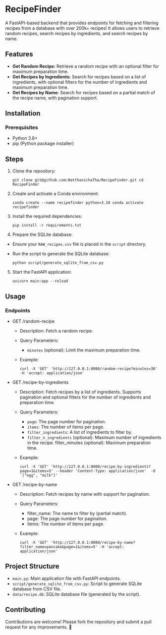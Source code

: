 # RecipeFinder
A FastAPI-based backend that provides endpoints for fetching and filtering recipes from a database with over 200k+ recipes! It allows users to retrieve random recipes, search recipes by ingredients, and search recipes by name.

## Features
- **Get Random Recipe:** Retrieve a random recipe with an optional filter for maximum preparation time.
- **Get Recipes by Ingredients:** Search for recipes based on a list of ingredients, with optional filters for the number of ingredients and maximum preparation time.
- **Get Recipes by Name:** Search for recipes based on a partial match of the recipe name, with pagination support.

## Installation
### Prerequisites
- Python 3.8+
- pip (Python package installer)

## Steps
1. Clone the repository:

    ` git clone git@github.com:NatthanichaTha/RecipeFinder.git
    cd RecipeFinder
    `

2. Create and activate a Conda environment:

    ``conda create --name recipefinder python=3.10
    conda activate recipefinder
    ``

3. Install the required dependencies:

    `pip install -r requirements.txt
    `

4. Prepare the SQLite database:
- Ensure your `RAW_recipes.csv` file is placed in the `script` directory.
- Run the script to generate the SQLite database:

    `python script/generate_sqlite_from_csv.py
    `

5. Start the FastAPI application:

    `uvicorn main:app --reload
    `

## Usage
### Endpoints

- GET /random-recipe
    - Description: Fetch a random recipe.
    - Query Parameters:
        - `minutes` (optional): Limit the maximum preparation time.
    - Example:

        `` curl -X 'GET' 'http://127.0.0.1:8000/random-recipe?minutes=30' -H 'accept: application/json' ``

- GET /recipe-by-ingredients

    - Description: Fetch recipes by a list of ingredients. Supports pagination and optional filters for the number of ingredients and preparation time.
   - Query Parameters:
        - `page`: The page number for pagination.
        - `items`: The number of items per page.
        - `filter_ingredients`: A list of ingredients to filter by.
        - `filter_n_ingredients` (optional): Maximum number of ingredients in the recipe.
        filter_minutes (optional): Maximum preparation time.
    - Example:

        ``
        curl -X 'GET' 'http://127.0.0.1:8000/recipe-by-ingredients?page=1&items=5' --header 'Content-Type: application/json'  -d '["egg", "milk"]'
        ``

- GET /recipe-by-name
    - Description: Fetch recipes by name with support for pagination.
    - Query Parameters: 
        - filter_name: The name to filter by (partial match).
        - page: The page number for pagination.
        - items: The number of items per page.
    - Example:

        `` curl -X 'GET' 'http://127.0.0.1:8000/recipe-by-name?filter_name=pancake&page=1&items=5' -H 'accept: application/json' ``

## Project Structure
- `main.py`: Main application file with FastAPI endpoints.
- `script/generate_sqlite_from_csv.py`: Script to generate SQLite database from CSV file.
- `data/recipe.db`: SQLite database file (generated by the script).

## Contributing
Contributions are welcome! Please fork the repository and submit a pull request for any improvements. 🙏








